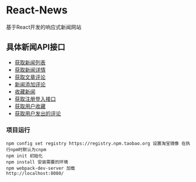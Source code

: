 # React-News

基于React开发的响应式新闻网站


## 具体新闻API接口
* [获取新闻列表](http://newsapi.gugujiankong.com/Handler.ashx?action=getnews&type=top&count=10)
* [获取新闻详情](http://newsapi.gugujiankong.com/Handler.ashx?action=getnews&type=top&count=10)
* [获取文章评论](http://newsapi.gugujiankong.com/Handler.ashx?action=getnews&type=top&count=10)
* [新闻添加评论](http://newsapi.gugujiankong.com/Handler.ashx?action=getnews&type=top&count=10)
* [收藏新闻](http://newsapi.gugujiankong.com/Handler.ashx?action=getnews&type=top&count=10)
* [获取注册登入接口](http://newsapi.gugujiankong.com/Handler.ashx?action=getnews&type=top&count=10)
* [获取用户收藏](http://newsapi.gugujiankong.com/Handler.ashx?action=getnews&type=top&count=10)
* [获取用户发出的评论](http://newsapi.gugujiankong.com/Handler.ashx?action=getnews&type=top&count=10)

### 项目运行
    npm config set registry https://registry.npm.taobao.org 设置淘宝镜像 在执行npm时默认为cnpm
    npm init 初始化
    npm install 安装需要的环境
    npm webpack-dev-server 加载
    http://localhost:8080/
   

